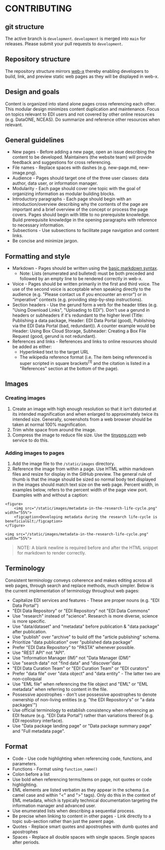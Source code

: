 <!-- Output copied to clipboard! -->

<!-- Yay, no errors, warnings, or alerts! -->


# CONTRIBUTING


## git structure

The active branch is `development`. `development` is merged into `main` for releases. Please submit your pull requests to `development`.


## Repository structure

The repository structure mirrors [web-x](https://github.com/PASTAplus/web-x) thereby enabling developers to build, link, and preview static web pages as they will be displayed in web-x.


## Design and goals

Content is organized into stand alone pages cross referencing each other. This modular design minimizes content duplication and maintenance. Focus on topics relevant to EDI users and not covered by other online resources (e.g. DataONE, NCEAS). Do summarize and reference other resources when relevant.


## General guidelines



* New pages - Before adding a new page, open an issue describing the content to be developed. Maintainers (the website team) will provide feedback and suggestions for cross referencing.
* File names - Replace spaces with dashes (e.g. new-page.md, new-image.png).
* Audience - Pages should target one of the three user classes: data author, data user, or information manager.
* Modularity - Each page should cover one topic with the goal of organizing information as modular building blocks.
* Introductory paragraphs - Each page should begin with an introduction/overview describing why the contents of the page are important and a brief overview of the concept or process the page covers. Pages should begin with little to no prerequisite knowledge. Build prerequisite knowledge in the opening paragraphs with reference to necessary information.
* Subsections - Use subsections to facilitate page navigation and content links.
* Be concise and minimize jargon.


## Formatting and style



* Markdown - Pages should be written using the [basic markdown syntax](https://www.markdownguide.org/basic-syntax/).
  * Note: Lists (enumerated and bulleted) must be both preceded and followed by an empty line to be rendered correctly in web-x.
* Voice - Pages should be written primarily in the first and third voice. The use of the second voice is acceptable when speaking directly to the audience (e.g. "Please contact us if you encounter an error") or in "imperative" contexts (e.g. providing step-by-step instructions).
* Section headers - Use the gerund form a verb for the header titles (e.g. "Using Download Links", "Uploading to EDI"). Don't use a gerund in headers or subheaders if it's redundant to the higher level (Title: Publishing a data package, Header: EDI Data Portal (good), Publishing via the EDI Data Portal (bad, redundant)). A counter example would be Header: Using Box Cloud Storage, Subheader: Creating a Box File Request (good, gerund is not redundant).
* References and links - References and links to online resources should be added as either:
    * Hyperlinked text to the target URL
    * The wikipedia reference format (i.e. The item being referenced is super scripted in square brackets<sup>[1]</sup> and the citation is listed in a "References" section at the bottom of the page).


## Images


### Creating images



1. Create an image with high enough resolution so that it isn't distorted at its intended magnification and when enlarged to approximately twice its intended size. Generally, screenshots from a web browser should be taken at normal 100% magnification.
2. Trim white space from around the image.
3. Compress the image to reduce file size. Use the [tinypng.com](https://tinypng.com/) web service to do this.


### Adding images to pages



1. Add the image file to the `/static/images` directory. 
2. Reference the image from within a page. Use HTML within markdown files and resize for display in the GitHub preview. The general rule of thumb is that the image should be sized so normal body text displayed in the images should match text size on the web page. Percent width, in examples below, refers to the percent width of the page view port. Examples with and without a caption:

```
<figure>
    <img src="/static/images/metadata-in-the-research-life-cycle.png" width="55%">
    <figcaption>Developing metadata during the research life-cycle is beneficial&lt;/figcaption>
</figure>

<img src="/static/images/metadata-in-the-research-life-cycle.png" width="55%">
```

> NOTE: A blank newline is required before and after the HTML snippet for markdown to render correctly.


## Terminology

Consistent terminology conveys coherence and makes editing across all web pages, through search and replace methods, much simpler. Below is the current implementation of terminology throughout web pages:



* Capitalize EDI services and features - These are proper nouns (e.g. "EDI Data Portal")
* "EDI Data Repository" or "EDI Repository" not "EDI Data Commons"
* Use "research" instead of "science". Research is more diverse, science is more specific.
* Use "data/dataset" and "metadata" before publication & "data package" after publication.
* Use "publish" over "archive" to build off the "article publishing" schema.
* Prioritize "data publication" over "published data package"
* Prefer "EDI Data Repository" to "PASTA" whenever possible.
* Use "REST API" not "API".
* Use "Information Manager (IM)" not "Data Manager (DM)"
* Use "search data" not "find data" and "discover"data
* "EDI Data Curation Team" or "EDI Curation Team" or "EDI curators"
* Prefer "data file" over "data object" and "data entity" -  The latter two are non-colloquial
* Use "EML file" when referencing the file object and "EML" or "EML metadata"  when referring to content in the file.
* Possessive apostrophes -  don't use possessive apostrophes to denote ownership of non-living entities (e.g. "the EDI Repository's" or "a data packages'")
* Use official terminology to establish consistency when referencing an EDI feature (e.g. "EDI Data Portal") rather than variations thereof (e.g. EDI repository interface).
* Use "Data package landing page" or "Data package summary page" and "Full metadata page".


## Format



* Code - Use code highlighting when referencing code, functions, and parameters.
* Functions - Format using `function_name()`
* Colon before a list
* Use bold when referencing terms/items on page,  not quotes or code highlighting.
* EML elements are listed verbatim as they appear in the schema (i.e. camel case and within "&lt;" and ">" tags). Only do this in the context of EML metadata, which is typically technical documentation targeting the information manager and advanced user.
* Use enumerated lists when describing a sequential process.
* Be precise when linking to content in other pages - Link directly to a topic sub-section rather than just the parent page.
* Quotes - Replace smart quotes and apostrophes with dumb quotes and apostrophes
* Spaces - Replace all double spaces with single spaces. Single spaces after periods.

